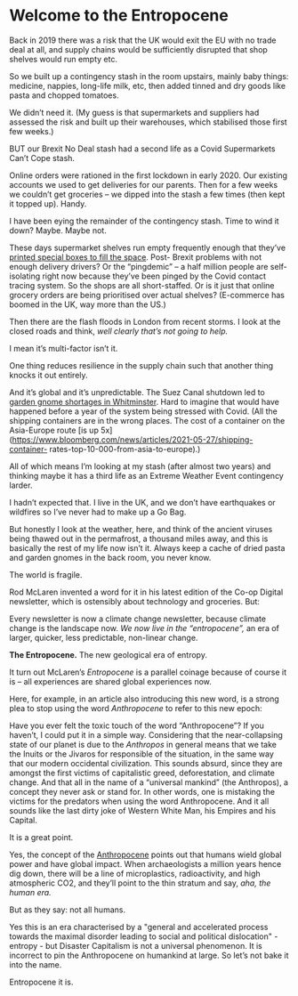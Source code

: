 # Welcome to the Entropocene

Back in 2019 there was a risk that the UK would exit the EU with no trade deal
at all, and supply chains would be sufficiently disrupted that shop shelves
would run empty etc.

So we built up a contingency stash in the room upstairs, mainly baby things:
medicine, nappies, long-life milk, etc, then added tinned and dry goods like
pasta and chopped tomatoes.

We didn’t need it. (My guess is that supermarkets and suppliers had assessed
the risk and built up their warehouses, which stabilised those first few
weeks.)

BUT our Brexit No Deal stash had a second life as a Covid Supermarkets Can’t
Cope stash.

Online orders were rationed in the first lockdown in early 2020. Our existing
accounts we used to get deliveries for our parents. Then for a few weeks we
couldn’t get groceries – we dipped into the stash a few times (then kept it
topped up). Handy.

I have been eying the remainder of the contingency stash. Time to wind it
down? Maybe. Maybe not.

These days supermarket shelves run empty frequently enough that they’ve
[printed special boxes to fill the
space](https://twitter.com/genmon/status/1418922430505136132?s=21). Post-
Brexit problems with not enough delivery drivers? Or the “pingdemic” – a half
million people are self-isolating right now because they’ve been pinged by the
Covid contact tracing system. So the shops are all short-staffed. Or is it
just that online grocery orders are being prioritised over actual shelves?
(E-commerce has boomed in the UK, way more than the US.)

Then there are the flash floods in London from recent storms. I look at the
closed roads and think, _well clearly that’s not going to help._

I mean it’s multi-factor isn’t it.

One thing reduces resilience in the supply chain such that another thing
knocks it out entirely.

And it’s global and it’s unpredictable. The Suez Canal shutdown led to [garden
gnome shortages in Whitminster](/home/2021/04/16/factories). Hard to imagine
that would have happened before a year of the system being stressed with
Covid. (All the shipping containers are in the wrong places. The cost of a
container on the Asia-Europe route [is up
5x](https://www.bloomberg.com/news/articles/2021-05-27/shipping-container-
rates-top-10-000-from-asia-to-europe).)

All of which means I’m looking at my stash (after almost two years) and
thinking maybe it has a third life as an Extreme Weather Event contingency
larder.

I hadn’t expected that. I live in the UK, and we don’t have earthquakes or
wildfires so I’ve never had to make up a Go Bag.

But honestly I look at the weather, here, and think of the ancient viruses
being thawed out in the permafrost, a thousand miles away, and this is
basically the rest of my life now isn’t it. Always keep a cache of dried pasta
and garden gnomes in the back room, you never know.

The world is fragile.

Rod McLaren invented a word for it in his latest edition of the Co-op Digital
newsletter, which is ostensibly about technology and groceries. But:

Every newsletter is now a climate change newsletter, because climate change is
the landscape now. _We now live in the “entropocene”,_ an era of larger,
quicker, less predictable, non-linear change.

**The Entropocene.** The new geological era of entropy.

It turn out McLaren’s _Entropocene_ is a parallel coinage because of course it
is – all experiences are shared global experiences now.

Here, for example, in an article also introducing this new word, is a strong
plea to stop using the word _Anthropocene_ to refer to this new epoch:

Have you ever felt the toxic touch of the word “Anthropocene”? If you haven’t,
I could put it in a simple way. Considering that the near-collapsing state of
our planet is due to the _Anthropos_ in general means that we take the Inuits
or the Jivaros for responsible of the situation, in the same way that our
modern occidental civilization. This sounds absurd, since they are amongst the
first victims of capitalistic greed, deforestation, and climate change. And
that all in the name of a “universal mankind” (the Anthropos), a concept they
never ask or stand for. In other words, one is mistaking the victims for the
predators when using the word Anthropocene. And it all sounds like the last
dirty joke of Western White Man, his Empires and his Capital.

It is a great point.

Yes, the concept of the
[Anthropocene](https://en.wikipedia.org/wiki/Anthropocene) points out that
humans wield global power and have global impact. When archaeologists a
million years hence dig down, there will be a line of microplastics,
radioactivity, and high atmospheric CO2, and they’ll point to the thin stratum
and say, _aha, the human era._

But as they say: not all humans.

Yes this is an era characterised by a "general and accelerated process towards
the maximal disorder leading to social and political dislocation" \- entropy -
but Disaster Capitalism is not a universal phenomenon. It is incorrect to pin
the Anthropocene on humankind at large. So let’s not bake it into the name.

Entropocene it is.
